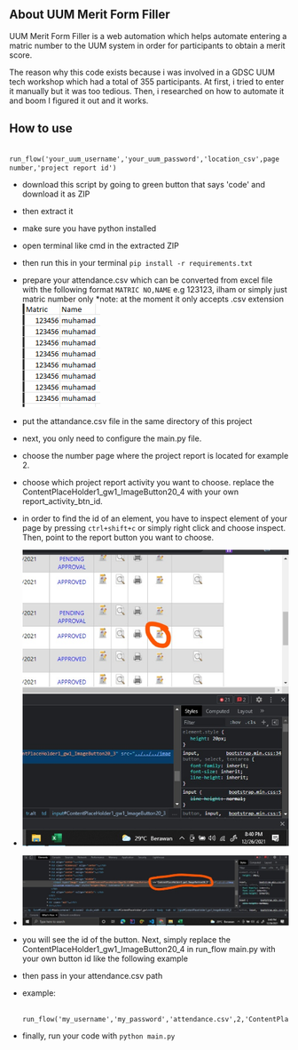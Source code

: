 ## About UUM Merit Form Filler

UUM Merit Form Filler is a web automation which helps automate entering a matric number to the UUM system in order for participants to obtain a merit score.

The reason why this code exists because i was involved in a GDSC UUM tech workshop which had a total of 355 participants. At first, i tried to enter it manually but it was too tedious. Then, i researched on how to automate it and boom I figured it out and it works.

## How to use
```
    run_flow('your_uum_username','your_uum_password','location_csv',page number,'project report id')

```
- download this script by going to green button that says 'code' and download it as ZIP
- then extract it
- make sure you have python installed
- open terminal like cmd in the extracted ZIP
- then run this in your terminal `pip install -r requirements.txt`
- prepare your attendance.csv which can be converted from excel file with the following format `MATRIC NO,NAME` e.g 123123, ilham or simply just matric number only \*note: at the moment it only accepts .csv extension
  ![csv example](./images/csv_example.PNG)
- put the attandance.csv file in the same directory of this project

- next, you only need to configure the main.py file.
- choose the number page where the project report is located for example 2.
- choose which project report activity you want to choose. replace the ContentPlaceHolder1_gw1_ImageButton20_4 with your own report_activity_btn_id.

- in order to find the id of an element, you have to inspect element of your page by pressing `ctrl+shift+c` or simply right click and choose inspect. Then, point to the report button you want to choose.

- ![report button](./images/button.jpg)
- ![report activity button id](./images/report_activity_btn_id.jpg)
- you will see the id of the button. Next, simply replace the ContentPlaceHolder1_gw1_ImageButton20_4 in run_flow main.py with your own button id like the following example
- then pass in your attendance.csv path
- example: 
  ```
    run_flow('my_username','my_password','attendance.csv',2,'ContentPlaceHolder1_gw1_ImageButton20_1')

  ```

- finally, run your code with `python main.py`
